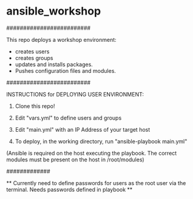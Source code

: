 # ansible_workshop

#########################

This repo deploys a workshop environment: 
- creates users 
- creates groups
- updates and installs packages. 
- Pushes configuration files and modules. 

#########################

INSTRUCTIONS for DEPLOYING USER ENVIRONMENT:

1. Clone this repo!

2. Edit "vars.yml" to define users and groups

3. Edit "main.yml" with an IP Address of your target host 

3. To deploy, in the working directory, run "ansible-playbook main.yml"

(Ansible is required on the host executing the playbook. The correct modules must be present on the host in /root/modules)

#############

** Currently need to define passwords for users as the root user via the terminal. Needs passwords defined in playbook ** 
